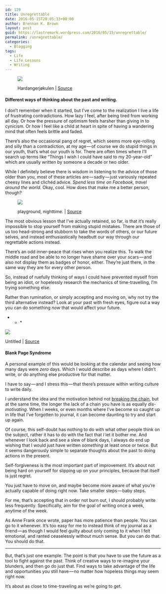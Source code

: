 ```yaml
---
id: 129
title: Unregrettable
date: 2016-05-15T20:05:33+00:00
author: Brennan K. Brown
layout: post
guid: https://lastremark.wordpress.com/2016/05/15/unregrettable/
permalink: /unregrettable/
categories:
  - Blogging
tags:
  - Life
  - Life Lessons
  - Writing
---
```

<figure class="wp-caption"> 

<img data-width="4000" data-height="3000" src="https://cdn-images-1.medium.com/max/2560/1*QjBd3ycWZzvBL7LUcZ9PjA.jpeg" /> <figcaption class="wp-caption-text">Hardangerjøkulen | <a href="https://www.flickr.com/photos/neilbanas/8753651011" target="_blank" rel="noopener noreferrer">Source</a></figcaption></figure> 

#### Different ways of thinking about the past and writing.

<span>I</span> don’t remember when it started, but I’ve come to the realization I live a life of frustrating contradictions. How lazy I feel, after being tired from working all day. Or how the pressure of optimism feels harsher than giving in to cynicism. Or how I feel like a child at heart in spite of having a wandering mind that often feels brittle and faded.

There’s also the occasional pang of regret, which seems more eye-rolling and silly than a contradiction, at my age — of course we do stupid things in our youth, that’s what our youth is for. There are often times where I’ll search up terms like “Things I wish I could have said to my 20-year-old” which are usually written by someone a decade or two older.

While I definitely believe there is wisdom in listening to the advice of those older than you, most of these articles are — sadly — just variously repeated cheesy lines and clichéd advice. _Spend less time on Facebook, travel around the world._ Okay, cool. How does that make me a better person, though?<figure class="wp-caption"> 

<img data-width="1024" data-height="819" src="https://cdn-images-1.medium.com/max/800/1*AqTqAd76nI0zpMy0dPTfUg.jpeg" /> <figcaption class="wp-caption-text">playground, nighttime. | <a href="https://www.flickr.com/photos/brhefele/6321632934" target="_blank" rel="noopener noreferrer">Source</a></figcaption></figure> 

<span>T</span>he most obvious lesson that I’ve actually retained, so far, is that it’s really impossible to stop yourself from making stupid mistakes. There are those of us too head-strong and stubborn to take the words of others, or our future selves, and instead enthusiastically headbutt our way through our regrettable actions instead.

There’s an odd inner-peace that rises when you realize this. To walk the middle road and be able to no longer have shame over your scars — and also not display them as badges of honor, either. They’re just there, in the same way they are for every other person.

So, instead of ruefully thinking of ways I could have prevented myself from being an idiot, or hopelessly research the mechanics of time-travelling, I’m trying something else.

Rather than rumination, or simply accepting and moving on, why not try the third alternative instead? Look at your past with fresh eyes, figure out a way you can do something _now_ that would affect your future.

* * *<figure class="wp-caption"> 

<img data-width="6510" data-height="4345" src="https://cdn-images-1.medium.com/max/600/1*DgDWvPwyoV3fgF3hytqo9w.jpeg" /> <figcaption class="wp-caption-text">Untitled | <a href="https://www.pexels.com/photo/black-and-white-apple-iphone-smartphone-5299/" target="_blank" rel="noopener noreferrer">Source</a></figcaption></figure> 

#### Blank Page Syndrome

A personal example of this would be looking at the calendar and seeing how many days were _zero_ days. Which I would describe as days where I didn’t write, or do anything else productive for that matter.

I have to say — and I stress this — that there’s pressure within writing culture to write daily.

<span>I</span> understand the idea and the motivation behind not <a href="https://www.writersstore.com/dont-break-the-chain-jerry-seinfeld/" target="_blank" rel="noopener noreferrer">breaking the chain</a>, but at the same time, the longer the lack of a chain you have is as equally _dis-motivating_. When I weeks, or even months where I’ve become so caught up in life that I’ve forgotten to journal, it can become daunting to try and start up again.

Of course, this self-doubt has nothing to do with what other people think on the subject, rather it has to do with the fact that _I_ let it bother me. And whenever I look back and see a slew of blank days, I always do end up wishing that I would just have written _something_ at least once or twice. But it seems dangerously simple to separate thoughts about the past to doing actions in the present.

Self-forgiveness is the most important part of improvement. It’s about not being hard on yourself for slipping up on your principles, because that itself is just regret.

You just have to move on, and maybe become more aware of what you’re actually capable of doing right now. Take smaller steps — baby steps.

For me, that’s accepting that in order not burn out, I should probably write less frequently. Specifically, aim for the goal of writing once a week, anytime of the week.

As Anne Frank once wrote, paper has more patience than people. You can go to it whenever. It’s too easy for me to instead think of my journal as a friend — as though I would feel guilty about only coming to it when I felt emotional, and ranted ceaselessly without much sense. But you can do that. You should do that.

* * *

<span>B</span>ut, that’s just one example. The point is that you have to use the future as a tool to fight against the past. Think of creative ways to re-imagine your blunders, and then go do just that. Find ways to take advantage of the life and opportunities you still have — no matter how hopeless things may seem right now.

It’s about as close to time-traveling as we’re going to get.